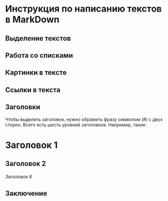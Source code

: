 # Инструкция по написанию текстов в MarkDown

## Выделение текстов

## Работа со списками

## Картинки в тексте

## Ссылки в текста

## Заголовки

Чтобы выделить заголовок, нужно обрамить фразу символом (#) с двух сторон. Всего есть шесть уровней заголовков. Например, такие:
# Заголовок 1 #
## Заголовок 2 ##
###### Заголовок 6 ######

## Заключение